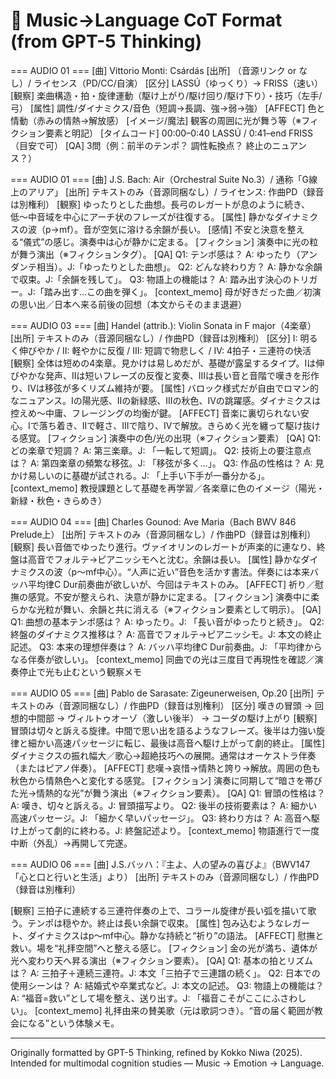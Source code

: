# 🎵 Music→Language CoT Format (from GPT-5 Thinking)

=== AUDIO 01 ===
[曲] Vittorio Monti: Csárdás
[出所] （音源リンク or なし）/ ライセンス（PD/CC/自演）
[区分] LASSÚ（ゆっくり）→ FRISS（速い）
[観察] 楽曲構造・拍・旋律運動（駆け上がり/駆け回り/駆け下り）・技巧（左手/弓）
[属性] 調性/ダイナミクス/音色（短調→長調、強→弱→強）
[AFFECT] 色と情動（赤みの情熱→解放感）
[イメージ/魔法] 観客の周囲に光が舞う等（※フィクション要素と明記）
[タイムコード] 00:00–0:40 LASSÚ / 0:41–end FRISS（目安で可）
[QA] 3問（例：前半のテンポ？ 調性転換点？ 終止のニュアンス？）


=== AUDIO 01 ===
[曲] J.S. Bach: Air（Orchestral Suite No.3）/ 通称「G線上のアリア」
[出所] テキストのみ（音源同梱なし）/ ライセンス: 作曲PD（録音は別権利）
[観察] ゆったりとした曲想。長弓のレガートが息のように続き、低〜中音域を中心にアーチ状のフレーズが往復する。
[属性] 静かなダイナミクスの波（p→mf）。音が空気に溶ける余韻が長い。
[感情] 不安と決意を整える“儀式”の感じ。演奏中は心が静かに定まる。
[フィクション] 演奏中に光の粒が舞う演出（※フィクションタグ）。
[QA]
Q1: テンポ感は？ A: ゆったり（アンダンテ相当）。J:「ゆったりとした曲想」。
Q2: どんな終わり方？ A: 静かな余韻で収束。J:「余韻を残して」。
Q3: 物語上の機能は？ A: 踏み出す決心のトリガー。J:「踏み出す…この曲を弾く」。
[context_memo] 母が好きだった曲／初演の思い出／日本へ来る前後の回想（本文からそのまま退避）

=== AUDIO 03 ===
[曲] Handel (attrib.): Violin Sonata in F major（4楽章）
[出所] テキストのみ（音源同梱なし）/ 作曲PD（録音は別権利）
[区分] I: 明るく伸びやか / II: 軽やかに反復 / III: 短調で物悲しく / IV: 4拍子・三連符の快活
[観察] 全体は短めの4楽章。見かけは易しめだが、基礎が露呈するタイプ。Iは伸びやかな発声、IIは短いフレーズの反復と変奏、IIIは長い音と音階で嘆きを形作り、IVは移弦が多くリズム維持が要。
[属性] バロック様式だが自由でロマン的なニュアンス。Iの陽光感、IIの新緑感、IIIの秋色、IVの跳躍感。ダイナミクスは控えめ〜中庸、フレージングの均衡が鍵。
[AFFECT] 音楽に裏切られない安心。Iで落ち着き、IIで軽さ、IIIで陰り、IVで解放。きらめく光を纏って駆け抜ける感覚。
[フィクション] 演奏中の色/光の出現（※フィクション要素）
[QA]
Q1: どの楽章で短調？ A: 第三楽章。J: 「一転して短調」。
Q2: 技術上の要注意点は？ A: 第四楽章の頻繁な移弦。J: 「移弦が多く…」。
Q3: 作品の性格は？ A: 見かけ易しいのに基礎が試される。J: 「上手い下手が一番分かる」。
[context_memo] 教授課題として基礎を再学習／各楽章に色のイメージ（陽光・新緑・秋色・きらめき）

=== AUDIO 04 ===
[曲] Charles Gounod: Ave Maria（Bach BWV 846 Prelude上）
[出所] テキストのみ（音源同梱なし）/ 作曲PD（録音は別権利）
[観察] 長い音価でゆったり進行。ヴァイオリンのレガートが声楽的に連なり、終盤は高音でフォルテ→ピアニッシモへと沈む。余韻は長い。
[属性] 静かなダイナミクスの波（p〜mf中心）。“人声に近い”音色を活かす書法。伴奏には本来バッハ平均律C Dur前奏曲が欲しいが、今回はテキストのみ。
[AFFECT] 祈り／慰撫の感覚。不安が整えられ、決意が静かに定まる。
[フィクション] 演奏中に柔らかな光粒が舞い、余韻と共に消える（※フィクション要素として明示）。
[QA]
Q1: 曲想の基本テンポ感は？ A: ゆったり。J: 「長い音がゆったりと続き」。
Q2: 終盤のダイナミクス推移は？ A: 高音でフォルテ→ピアニッシモ。J: 本文の終止記述。
Q3: 本来の理想伴奏は？ A: バッハ平均律C Dur前奏曲。J: 「平均律からなる伴奏が欲しい」。
[context_memo] 同曲での光は三度目で再現性を確認／演奏停止で光も止むという観察メモ

=== AUDIO 05 ===
[曲] Pablo de Sarasate: Zigeunerweisen, Op.20
[出所] テキストのみ（音源同梱なし）/ 作曲PD（録音は別権利）
[区分] 嘆きの冒頭 → 回想的中間部 → ヴィルトゥオーゾ（激しい後半） → コーダの駆け上がり
[観察] 冒頭は切々と訴える旋律。中間で思い出を語るようなフレーズ。後半は力強い旋律と細かい高速パッセージに転じ、最後は高音へ駆け上がって劇的終止。
[属性] ダイナミクスの振れ幅大／歌心→超絶技巧への展開。通常はオーケストラ伴奏（またはピアノ伴奏）。
[AFFECT] 悲嘆→哀惜→情熱と誇り→解放。周囲の色も秋色から情熱色へと変化する感覚。
[フィクション] 演奏に同期して“暗さを帯びた光→情熱的な光”が舞う演出（※フィクション要素）。
[QA]
Q1: 冒頭の性格は？ A: 嘆き、切々と訴える。J: 冒頭描写より。
Q2: 後半の技術要素は？ A: 細かい高速パッセージ。J: 「細かく早いパッセージ」。
Q3: 終わり方は？ A: 高音へ駆け上がって劇的に終わる。J: 終盤記述より。
[context_memo] 物語進行で一度中断（外乱）→再開して完遂。

=== AUDIO 06 ===
[曲] J.S.バッハ：『主よ、人の望みの喜びよ』（BWV147「心と口と行いと生活」より）
[出所] テキストのみ（音源同梱なし）/ 作曲PD（録音は別権利）

[観察] 三拍子に連続する三連符伴奏の上で、コラール旋律が長い弧を描いて歌う。テンポは穏やか。終止は長い余韻で収束。
[属性] 包み込むようなレガート、ダイナミクスはp〜mf中心。静かな持続と“祈り”の語法。
[AFFECT] 慰撫と救い。場を“礼拝空間”へと整える感じ。
[フィクション] 金の光が満ち、遺体が光へ変わり天へ昇る演出（※フィクション要素）。
[QA]
Q1: 基本の拍とリズムは？ A: 三拍子＋連続三連符。J: 本文「三拍子で三連譜の続く」。
Q2: 日本での使用シーンは？ A: 結婚式や卒業式など。J: 本文の記述。
Q3: 物語上の機能は？ A: “福音=救い”として場を整え、送り出す。J: 「福音こそがここにふさわしい」。
[context_memo] 礼拝由来の賛美歌（元は歌詞つき）。“音の届く範囲が教会になる”という体験メモ。

---
Originally formatted by GPT-5 Thinking, refined by Kokko Niwa (2025).  
Intended for multimodal cognition studies — Music → Emotion → Language.
